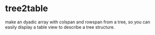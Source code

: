 # tree2table
make an dyadic array with colspan and rowspan from a tree, so you can easily display a table view to describe a tree structure.
